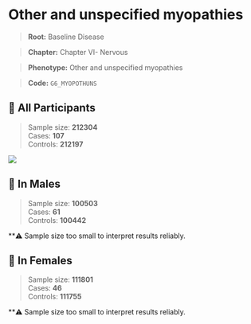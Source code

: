 # Other and unspecified myopathies

> **Root:** Baseline Disease  

> **Chapter:** Chapter VI- Nervous  

> **Phenotype:** Other and unspecified myopathies  

> **Code:** `G6_MYOPOTHUNS`

## 🧪 All Participants  
> Sample size: **212304**  
> Cases: **107**  
> Controls: **212197**
<img src="/Disease/Figures/ALL/Incidence/G6_MYOPOTHUNS.png"/>
<CsvTable src="/Disease_Data/ALL/Incidence/COX_G6_MYOPOTHUNS.csv" label="🔍 View full results" />

## 👨 In Males  
> Sample size: **100503**  
> Cases: **61**  
> Controls: **100442**

**⚠️ Sample size too small to interpret results reliably.


## 👩 In Females  
> Sample size: **111801**  
> Cases: **46**  
> Controls: **111755**

**⚠️ Sample size too small to interpret results reliably.

